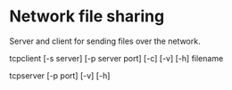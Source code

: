 # Network file sharing
Server and client for sending files over the network.


tcpclient [-s server] [-p server port] [-c] [-v] [-h] filename


tcpserver [-p port] [-v] [-h]


